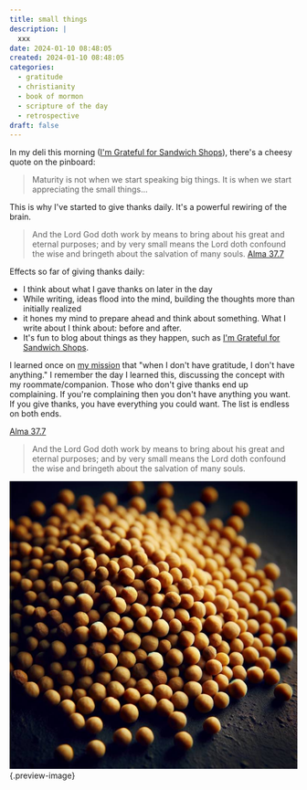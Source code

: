 ```yaml
---
title: small things
description: |
  xxx  
date: 2024-01-10 08:48:05
created: 2024-01-10 08:48:05
categories:
  - gratitude
  - christianity
  - book of mormon
  - scripture of the day
  - retrospective
draft: false
---
```

In my deli this morning ([I'm Grateful for Sandwich Shops](sandwich-shops.md)), there's a cheesy quote on the pinboard:

> Maturity is not when we start speaking big things. It is when we start appreciating the small things...

This is why I've started to give thanks daily. It's a powerful rewiring of the brain. 

> And the Lord God doth work by means to bring about his great and eternal purposes; and by very small means the Lord doth confound the wise and bringeth about the salvation of many souls.
> [Alma 37.7](../scriptures/alma-37.7)

Effects so far of giving thanks daily:

- I think about what I gave thanks on later in the day
- While writing, ideas flood into the mind, building the thoughts more than initially realized 
- it hones my mind to prepare ahead and think about something. What I write about I think about: before and after. 
- It's fun to blog about things as they happen, such as [I'm Grateful for Sandwich Shops](sandwich-shops.md).

I learned once on [my mission](../concepts/my-mission.md) that "when I don't have gratitude, I don't have anything." I remember the day I learned this, discussing the concept with my roommate/companion. Those who don't give thanks end up complaining. If you're complaining then you don't have anything you want. If you give thanks, you have everything you could want. The list is endless on both ends. 

[Alma 37.7](../scriptures/alma-37.7.md)

> And the Lord God doth work by means to bring about his great and eternal purposes; and by very small means the Lord doth confound the wise and bringeth about the salvation of many souls.

![Smaller the better ](../img/dalle-mustard-seed.jpeg){.preview-image}